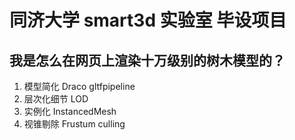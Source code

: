 # 同济大学 smart3d 实验室 毕设项目

## 我是怎么在网页上渲染十万级别的树木模型的？

1. 模型简化 Draco gltfpipeline
2. 层次化细节 LOD
3. 实例化 InstancedMesh
4. 视锥剔除 Frustum culling
